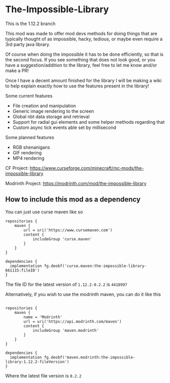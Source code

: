 # The-Impossible-Library
This is the 1.12.2 branch

This mod was made to offer mod devs methods for doing things that are typically thought of as impossible, hacky, tedious, or maybe even require a 3rd party java library.

Of course when doing the impossible it has to be done efficiently, so that is the second focus. If you see something that does not look good, or you have a suggestion/addition to the library, feel free to let me know and/or make a PR!

Once I have a decent amount finished for the library I will be making a wiki to help explain exactly how to use the features present in the library!

Some current features
- File creation and manipulation
- Generic image rendering to the screen
- Global nbt data storage and retrieval
- Support for radial gui elements and some helper methods regarding that
- Custom async tick events able set by millisecond

Some planned features
- RGB shenanigans
- GIF rendering
- MP4 rendering

CF Project: https://www.curseforge.com/minecraft/mc-mods/the-impossible-library

Modrinth Project: https://modrinth.com/mod/the-impossible-library

## How to include this mod as a dependency

You can just use curse maven like so

```
repositories {
    maven {
        url = uri('https://www.cursemaven.com')
        content {
            includeGroup 'curse.maven'
        }
    }
}

dependencies {
  implementation fg.deobf('curse.maven:the-impossible-library-661115:fileID')
}
```
The file ID for the latest version of `1.12.2-0.2.2` is `4418997`

Alternatively, if you wish to use the modrinth maven, you can do it like this
```

repositories {
    maven {
        name = 'Modrinth'
        url = uri('https://api.modrinth.com/maven')
        content {
            includeGroup 'maven.modrinth'
        }
    }
}

dependencies {
  implementation fg.deobf('maven.modrinth:the-impossible-library:1.12.2-fileVersion')
}
```
Where the latest file version is `0.2.2`
